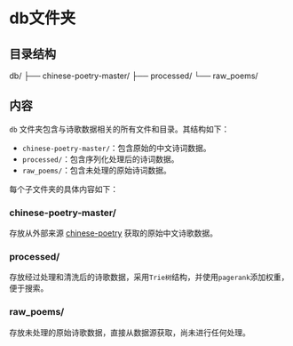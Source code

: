 # db文件夹

## 目录结构

db/
├── chinese-poetry-master/
├── processed/
└── raw_poems/

## 内容

`db` 文件夹包含与诗歌数据相关的所有文件和目录。其结构如下：

- `chinese-poetry-master/`：包含原始的中文诗词数据。
- `processed/`：包含序列化处理后的诗词数据。
- `raw_poems/`：包含未处理的原始诗词数据。

每个子文件夹的具体内容如下：

### chinese-poetry-master/

存放从外部来源 [chinese-poetry](https://github.com/chinese-poetry/chinese-poetry) 获取的原始中文诗歌数据。

### processed/

存放经过处理和清洗后的诗歌数据，采用`Trie树`结构，并使用`pagerank`添加权重，便于搜索。

### raw_poems/

存放未处理的原始诗歌数据，直接从数据源获取，尚未进行任何处理。
